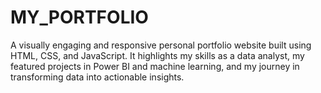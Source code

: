 # MY_PORTFOLIO
A visually engaging and responsive personal portfolio website built using HTML, CSS, and JavaScript. It highlights my skills as a data analyst, my featured projects in Power BI and machine learning, and my journey in transforming data into actionable insights.
